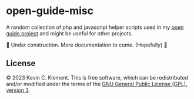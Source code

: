 # open-guide-misc
A random collection of php and javascript helper scripts used in my [open guide project](https://github.com/frabjous/open-guide-typesetting-framework) and might be useful for other projects.

<!-- TODO -->
🚧 Under construction. More documentation to come. (Hopefully) 🚧

## License

© 2023 Kevin C. Klement. This is free software, which can be redistributed and/or modified under the terms of the [GNU General Public License (GPL), version 3](https://www.gnu.org/licenses/gpl.html).
